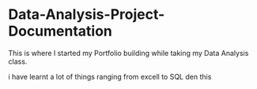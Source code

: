 # Data-Analysis-Project-Documentation

This is where I started my Portfolio building while taking my Data Analysis class.

i have learnt a lot of things ranging from excell to SQL den this
